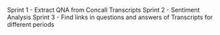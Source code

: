 Sprint 1 - Extract QNA from Concall Transcripts 
Sprint 2 - Sentiment Analysis
Sprint 3 - Find links in questions and answers of Transcripts for different periods